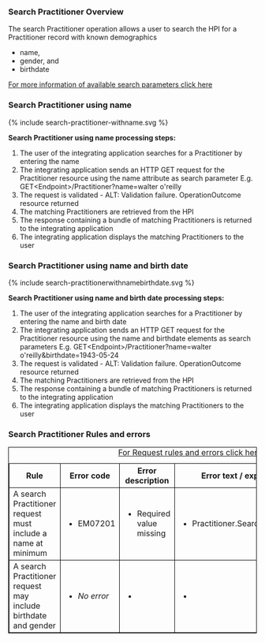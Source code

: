 

### Search Practitioner Overview

The search Practitioner operation allows a user to search the HPI for a Practitioner record with known demographics 
* name,
* gender, and
* birthdate

[For more information of available search parameters click here](./capabilityStatement.html#practitioner)

### Search Practitioner using name

<div>
{% include search-practitioner-withname.svg %}
</div>

**Search Practitioner using name processing steps:**

1. The user of the integrating application searches for a Practitioner by entering the name
2. The integrating application sends an HTTP GET request for the Practitioner resource using the name attribute as search parameter E.g. GET\<Endpoint>/Practitioner?name=walter o'reilly
4. The request is validated - ALT: Validation failure. OperationOutcome resource returned
5. The matching Practitioners are retrieved from the HPI
6. The response containing a bundle of matching Practitioners is returned to the integrating application
7. The integrating application displays the matching Practitioners to the user


### Search Practitioner using name and birth date

<div>
{% include search-practitionerwithnamebirthdate.svg %}
</div>

**Search Practitioner using name and birth date processing steps:**

1. The user of the integrating application searches for a Practitioner by entering the name and birth date
2. The integrating application sends an HTTP GET request for the Practitioner resource using the name and birthdate elements as search parameters E.g. GET\<Endpoint>/Practitioner?name=walter o'reilly&birthdate=1943-05-24
3. The request is validated - ALT: Validation failure. OperationOutcome resource returned
4. The matching Practitioners are retrieved from the HPI
5. The response containing a bundle of matching Practitioners is returned to the integrating application
6. The integrating application displays the matching Practitioners to the user
 
<h3>Search Practitioner Rules and errors</h3>
<table>
<style>
table, th, td {
  border: 1px solid black;
  border-collapse: collapse;
}
</style>
<caption><a href="general.html#request-rules-and-errors">For Request rules and errors click here</a></caption>
<tr><th>Rule</th>
<th>Error code</th>
<th>Error description</th>
<th>Error text / expression</th>
<th>Http code</th></tr>

<tr>
<td>A search Practitioner request must include a name at minimum</td>
<td>
 <ul>
  <li>EM07201</li>
 </ul>
</td>
<td>
 <ul>
  <li>Required value missing</li>
 </ul>
</td>
<td>
 <ul>
  <li>Practitioner.SearchParam.name</li>
 </ul>
</td>
<td>
 <ul>
  <li>422 Unknown</li>
 </ul>
 </td>
</tr>

<tr>
<td>A search Practitioner request may include birthdate and gender</td>
<td>
 <ul>
  <li><i>No error</i></li>
 </ul>
</td>
<td>
 <ul>
  <li></li>
 </ul>
</td>
<td>
 <ul>
  <li></li>
 </ul>
</td>
<td>
 <ul>
  <li></li>
 </ul>
 </td>
</tr>
</table>

